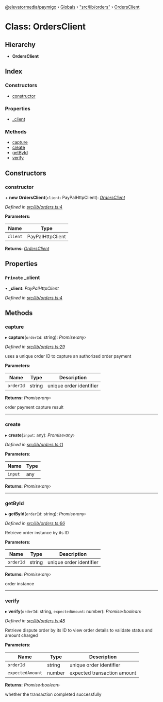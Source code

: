 [@elevatormedia/paymigo](../README.md) › [Globals](../globals.md) › ["src/lib/orders"](../modules/_src_lib_orders_.md) › [OrdersClient](_src_lib_orders_.ordersclient.md)

# Class: OrdersClient

## Hierarchy

-   **OrdersClient**

## Index

### Constructors

-   [constructor](_src_lib_orders_.ordersclient.md#constructor)

### Properties

-   [\_client](_src_lib_orders_.ordersclient.md#private-_client)

### Methods

-   [capture](_src_lib_orders_.ordersclient.md#capture)
-   [create](_src_lib_orders_.ordersclient.md#create)
-   [getById](_src_lib_orders_.ordersclient.md#getbyid)
-   [verify](_src_lib_orders_.ordersclient.md#verify)

## Constructors

### constructor

\+ **new OrdersClient**(`client`: PayPalHttpClient): _[OrdersClient](_src_lib_orders_.ordersclient.md)_

_Defined in [src/lib/orders.ts:4](https://github.com/ELEVATORmedia/paymigo/blob/7a60850/src/lib/orders.ts#L4)_

**Parameters:**

| Name     | Type             |
| -------- | ---------------- |
| `client` | PayPalHttpClient |

**Returns:** _[OrdersClient](_src_lib_orders_.ordersclient.md)_

## Properties

### `Private` \_client

• **\_client**: _PayPalHttpClient_

_Defined in [src/lib/orders.ts:4](https://github.com/ELEVATORmedia/paymigo/blob/7a60850/src/lib/orders.ts#L4)_

## Methods

### capture

▸ **capture**(`orderId`: string): _Promise‹any›_

_Defined in [src/lib/orders.ts:29](https://github.com/ELEVATORmedia/paymigo/blob/7a60850/src/lib/orders.ts#L29)_

uses a unique order ID to capture an authorized order payment

**Parameters:**

| Name      | Type   | Description             |
| --------- | ------ | ----------------------- |
| `orderId` | string | unique order identifier |

**Returns:** _Promise‹any›_

order payment capture result

---

### create

▸ **create**(`input`: any): _Promise‹any›_

_Defined in [src/lib/orders.ts:11](https://github.com/ELEVATORmedia/paymigo/blob/7a60850/src/lib/orders.ts#L11)_

**Parameters:**

| Name    | Type |
| ------- | ---- |
| `input` | any  |

**Returns:** _Promise‹any›_

---

### getById

▸ **getById**(`orderId`: string): _Promise‹any›_

_Defined in [src/lib/orders.ts:66](https://github.com/ELEVATORmedia/paymigo/blob/7a60850/src/lib/orders.ts#L66)_

Retrieve order instance by its ID

**Parameters:**

| Name      | Type   | Description             |
| --------- | ------ | ----------------------- |
| `orderId` | string | unique order identifier |

**Returns:** _Promise‹any›_

order instance

---

### verify

▸ **verify**(`orderId`: string, `expectedAmount`: number): _Promise‹boolean›_

_Defined in [src/lib/orders.ts:48](https://github.com/ELEVATORmedia/paymigo/blob/7a60850/src/lib/orders.ts#L48)_

Retrieve dispute order by its ID to view order details to validate status and amount charged

**Parameters:**

| Name             | Type   | Description                 |
| ---------------- | ------ | --------------------------- |
| `orderId`        | string | unique order identifier     |
| `expectedAmount` | number | expected transaction amount |

**Returns:** _Promise‹boolean›_

whether the transaction completed successfully
